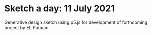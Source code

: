 # Sketch a day: 11 July 2021

Generative design sketch using p5.js for development of forthcoming project by EL Putnam.
